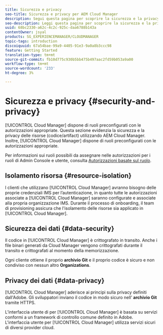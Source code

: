 ```yaml
---
title: Sicurezza e privacy
seo-title: Sicurezza e privacy per AEM Cloud Manager
description: Segui questa pagina per scoprire la sicurezza e la privacy delle tue risorse (codice/artefatti).
seo-description: Leggi questa pagina per scoprire la sicurezza e la privacy delle risorse (codice/artefatti) tramite AEM Cloud Manager.
uuid: 68bc2330-a62c-4c2c-925c-daa6788b143a
contentOwner: jsyal
products: SG_EXPERIENCEMANAGER/CLOUDMANAGER
topic-tags: introduction
discoiquuid: 67a54bae-99a9-4405-91e3-9a0a8b3ccc98
feature: Getting Started
translation-type: tm+mt
source-git-commit: fb10d775c930b5bb475b497aac2fd59b053a9a00
workflow-type: tm+mt
source-wordcount: '233'
ht-degree: 3%

---
```



# Sicurezza e privacy {#security-and-privacy}

[!UICONTROL Cloud Manager] dispone di ruoli preconfigurati con le autorizzazioni appropriate. Questa sezione evidenzia la sicurezza e la privacy delle risorse (codice/artifact) utilizzando AEM Cloud Manager. Inoltre, [!UICONTROL Cloud Manager] dispone di ruoli preconfigurati con le autorizzazioni appropriate.

Per informazioni sui ruoli possibili da assegnare nelle autorizzazioni per i ruoli di Admin Console e utente, consulta [Autorizzazioni basate sul ruolo](/help/using/role-based-permissions.md).


## Isolamento risorsa {#resource-isolation}

I clienti che utilizzano [!UICONTROL Cloud Manager] avranno bisogno delle proprie credenziali IMS per l’autenticazione, in quanto tutte le autorizzazioni associate a [!UICONTROL Cloud Manager] saranno configurate e associate alla propria organizzazione IMS. Durante il processo di onboarding, il team di provisioning assicura che l&#39;isolamento delle risorse sia applicato in [!UICONTROL Cloud Manager].

## Sicurezza dei dati {#data-security}

Il codice in [!UICONTROL Cloud Manager] è crittografato in transito. Anche i file binari generati da Cloud Manager vengono crittografati durante il transito e crittografati al momento della memorizzazione.

Ogni cliente ottiene il proprio **archivio Git** e il proprio codice è sicuro e non condiviso con nessun altro **Organizations**.

## Privacy dei dati {#data-privacy}

[!UICONTROL Cloud Manager] aderisce ai principi sulla privacy definiti dall&#39;Adobe. Gli sviluppatori inviano il codice in modo sicuro nell’ **archivio Git** tramite HTTPS.

L’interfaccia utente di per [!UICONTROL Cloud Manager] è basata su servizi conformi a un framework di controllo comune definito in Adobe. L&#39;interfaccia utente per [!UICONTROL Cloud Manager] utilizza servizi sicuri di diversi provider cloud.

